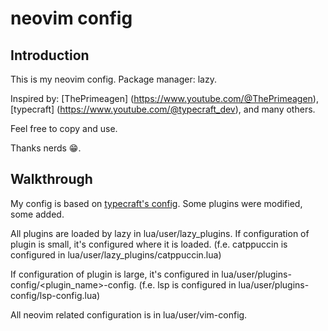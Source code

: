 # neovim config

## Introduction

This is my neovim config.
Package manager: lazy.

Inspired by:
[ThePrimeagen] (https://www.youtube.com/@ThePrimeagen),
[typecraft] (https://www.youtube.com/@typecraft_dev),
and many others.

Feel free to copy and use.

Thanks nerds 😁.

## Walkthrough

My config is based on [typecraft's config](https://youtube.com/playlist?list=PLsz00TDipIffreIaUNk64KxTIkQaGguqn&si=WUyWWtEgmL_k4q4E).
Some plugins were modified, some added.

All plugins are loaded by lazy in lua/user/lazy_plugins.
If configuration of plugin is small, it's configured where it is loaded.
(f.e. catppuccin is configured in lua/user/lazy_plugins/catppuccin.lua)

If configuration of plugin is large, it's configured in lua/user/plugins-config/<plugin_name>-config.
(f.e. lsp is configured in lua/user/plugins-config/lsp-config.lua)

All neovim related configuration is in lua/user/vim-config.

